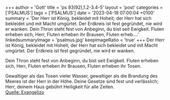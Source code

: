 +++
author = 'Gott'
title = 'ps 93(92),1.2-3.4-5'
layout = 'post'
categories = ['PSALMUS']
tags = ['PSALMUS']
date = '2023-04-18 07:00:04 +0100'
summary = 'Der Herr ist König, bekleidet mit Hoheit; der Herr hat sich bekleidet und mit Macht umgürtet. Der Erdkreis ist fest gegründet, nie wird er wanken.  Dein Thron steht fest von Anbeginn, du bist seit Ewigkeit. Fluten erheben sich, Herr, Fluten erheben ihr Brausen, Fluten erheb....'
linkedsummaryImage = 'psalmus.jpg'
keepImageRatio = 'true'
+++
Der Herr ist König, bekleidet mit Hoheit;
der Herr hat sich bekleidet und mit Macht umgürtet.
Der Erdkreis ist fest gegründet,
nie wird er wanken.

Dein Thron steht fest von Anbeginn,
du bist seit Ewigkeit.
Fluten erheben sich, Herr,
Fluten erheben ihr Brausen,
Fluten erheben ihr Tosen.<!--more-->

Gewaltiger als das Tosen vieler Wasser,
gewaltiger als die Brandung des Meeres
ist der Herr in der Höhe.
Deine Gesetze sind fest und verlässlich;
Herr, deinem Haus gebührt Heiligkeit
für alle Zeiten.<br> [Quelle: Evangelizo](https://evangeliumtagfuertag.org/DE/gospel)